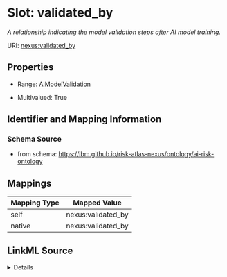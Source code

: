 

# Slot: validated_by


_A relationship indicating the model validation steps after AI model training._





URI: [nexus:validated_by](https://ibm.github.io/risk-atlas-nexus/ontology/validated_by)



<!-- no inheritance hierarchy -->








## Properties

* Range: [AiModelValidation](AiModelValidation.md)

* Multivalued: True





## Identifier and Mapping Information







### Schema Source


* from schema: https://ibm.github.io/risk-atlas-nexus/ontology/ai-risk-ontology




## Mappings

| Mapping Type | Mapped Value |
| ---  | ---  |
| self | nexus:validated_by |
| native | nexus:validated_by |




## LinkML Source

<details>
```yaml
name: validated_by
description: A relationship indicating the model validation steps after AI model training.
from_schema: https://ibm.github.io/risk-atlas-nexus/ontology/ai-risk-ontology
rank: 1000
alias: validated_by
range: AiModelValidation
multivalued: true
inlined_as_list: true

```
</details>